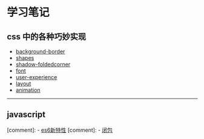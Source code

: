  

<h1 id="introduction">学习笔记</h1>

 
<h2 id="grammar">css 中的各种巧妙实现</h2>

- [background-border](css3-demo/2.html)
- [shapes](css3-demo/3.html)
- [shadow-foldedcorner](css3-demo/4.html)
- [font](css3-demo/5.html)
- [user-experience](css3-demo/6.html)
- [layout](css3-demo/7.html)
- [animation](css3-demo/8.html)
  

---

<h2 id="library">javascript</h2>

 
[comment]: - [es6新特性](js-demo/22.html)
[comment]: - [闭包](js-demo/33.html)
 
 
